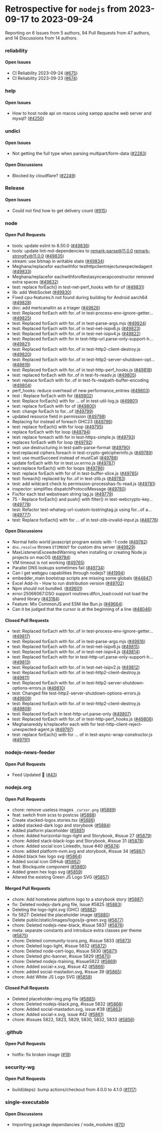 # Retrospective for `nodejs` from 2023-09-17 to 2023-09-24

Reporting on 6 Issues from 5 authors, 94 Pull Requests from 47 authors, and 14 Discussions from 14 authors.


### reliability

#### Open Issues

- CI Reliability 2023-09-24 ([#675](https://github.com/nodejs/reliability/issues/675))
- CI Reliability 2023-09-23 ([#674](https://github.com/nodejs/reliability/issues/674))

### help

#### Open Issues

- How to host node api on macos using xampp apache web server and mysql? ([#4250](https://github.com/nodejs/help/issues/4250))

### undici

#### Open Issues

- Not getting the full type when parsing multipart/form-data ([#2283](https://github.com/nodejs/undici/issues/2283))

#### Open Discussions

- Blocked by cloudflare? ([#2249](https://github.com/nodejs/undici/discussions/2249))

### Release

#### Open Issues

- Could not find how to get delivery count ([#915](https://github.com/nodejs/Release/issues/915))

### node

#### Open Pull Requests

- tools: update eslint to 8.50.0 ([#49836](https://github.com/nodejs/node/pull/49836))
- tools: update lint-md-dependencies to remark-parse@11.0.0 remark-stringify@11.0.0 ([#49835](https://github.com/nodejs/node/pull/49835))
- stream: use bitmap in writable state ([#49834](https://github.com/nodejs/node/pull/49834))
- Meghana/replacefor eachwithfor testhttpclientrejectunexpectedagent ([#49833](https://github.com/nodejs/node/pull/49833))
- Meghana/replacefor eachwithforoftestasyncwrapconstructor removed extra spaces ([#49832](https://github.com/nodejs/node/pull/49832))
- test: replace forEach() in test-net-perf_hooks with for of ([#49831](https://github.com/nodejs/node/pull/49831))
- lib: add WebSocket ([#49830](https://github.com/nodejs/node/pull/49830))
- Fixed cpu-features.h not found during building for Android aarch64 ([#49828](https://github.com/nodejs/node/pull/49828))
- doc: add mertcanaltin as a triager ([#49826](https://github.com/nodejs/node/pull/49826))
- test: Replaced forEach with for..of in test-process-env-ignore-getter… ([#49825](https://github.com/nodejs/node/pull/49825))
- test: Replaced forEach with for..of in test-parse-args.mjs ([#49824](https://github.com/nodejs/node/pull/49824))
- test: Replaced forEach with for..of in test-net-isipv6.js ([#49823](https://github.com/nodejs/node/pull/49823))
- test: Replaced forEach with for..of in test-net-isipv4.js ([#49822](https://github.com/nodejs/node/pull/49822))
- test: Replaced forEach with for in test-http-url.parse-only-support-h… ([#49821](https://github.com/nodejs/node/pull/49821))
- test: Replaced forEach with for..of in test-http2-client-destroy.js ([#49820](https://github.com/nodejs/node/pull/49820))
- test: Replaced forEach with for..of in test-http2-server-shutdown-opt… ([#49819](https://github.com/nodejs/node/pull/49819))
- test: Replaced forEach with for..of in test-http-perf_hooks.js ([#49818](https://github.com/nodejs/node/pull/49818))
- test: replaced forEach with for..of in test-fs-readv.js ([#49805](https://github.com/nodejs/node/pull/49805))
- test: replace forEach with  for..of in test-fs-realpath-buffer-encoding ([#49804](https://github.com/nodejs/node/pull/49804))
- perf_hooks: reduce overhead of new performance_entries ([#49803](https://github.com/nodejs/node/pull/49803))
- test : Replace forEach with for  ([#49802](https://github.com/nodejs/node/pull/49802))
- test: Replace forEach() with for ... of in test-util-log.js ([#49801](https://github.com/nodejs/node/pull/49801))
- test: replace forEach with for of ([#49800](https://github.com/nodejs/node/pull/49800))
- test: change forEach to for...of ([#49799](https://github.com/nodejs/node/pull/49799))
- updated resource field in permission ([#49798](https://github.com/nodejs/node/pull/49798))
- Replacing for instead of foreach GHC23 ([#49796](https://github.com/nodejs/node/pull/49796))
- test: replace forEach() with for loop ([#49795](https://github.com/nodejs/node/pull/49795))
- replace forEach with for loop ([#49794](https://github.com/nodejs/node/pull/49794))
- test: replace foreach with for in test-https-simple.js ([#49793](https://github.com/nodejs/node/pull/49793))
- replaces forEach with for loop ([#49792](https://github.com/nodejs/node/pull/49792))
- test: use destructuring in test-path-parse-format ([#49790](https://github.com/nodejs/node/pull/49790))
- test:replaced ciphers.foreach in test-crypto-getcipherinfo.js ([#49789](https://github.com/nodejs/node/pull/49789))
- test: use mustSucceed instead of mustCall ([#49788](https://github.com/nodejs/node/pull/49788))
- update forEach with for in test.uv.errno.js ([#49787](https://github.com/nodejs/node/pull/49787))
- test:replace forEach() with for loops ([#49786](https://github.com/nodejs/node/pull/49786))
- test: replace forEach with for of in test-buffer-slice.js ([#49785](https://github.com/nodejs/node/pull/49785))
- test: foreach() replaced by for..of in test-zlib.js ([#49783](https://github.com/nodejs/node/pull/49783))
- test: add wildcard check to permission-processhas-fs-read.js ([#49781](https://github.com/nodejs/node/pull/49781))
- inspector: simplifies dispatchProtocolMessage ([#49780](https://github.com/nodejs/node/pull/49780))
- Fix/for each test webstream string tag.js ([#49779](https://github.com/nodejs/node/pull/49779))
- 75 - Replace forEach() and push() with filter() in test-webcrypto-key… ([#49778](https://github.com/nodejs/node/pull/49778))
- test: Refactor test-whatwg-url-custom-tostringtag.js using for...of a… ([#49777](https://github.com/nodejs/node/pull/49777))
- test: Replace forEach() with for ... of in test-zlib-invalid-input.js ([#49776](https://github.com/nodejs/node/pull/49776))

#### Open Discussions

- Normal hello world javascript program exists with -1 code ([#49782](https://github.com/orgs/nodejs/discussions/49782))
- `dns.resolve` throws `ETIMEOUT` for custom dns server ([#49829](https://github.com/orgs/nodejs/discussions/49829))
- MaxListenersExceededWarning when installing or creating Node.js projects on macOS ([#49784](https://github.com/orgs/nodejs/discussions/49784))
- VM timeout is not working ([#49765](https://github.com/orgs/nodejs/discussions/49765))
- Parallel DNS lookups sometimes fail ([#49734](https://github.com/orgs/nodejs/discussions/49734))
- Can I get webgpu capabilities through nodejs? ([#41994](https://github.com/orgs/nodejs/discussions/41994))
- embedder_main bootstrap scripts are missing some globals ([#44847](https://github.com/orgs/nodejs/discussions/44847))
- Excel Add-In - How to run distribution version ([#49702](https://github.com/orgs/nodejs/discussions/49702))
- Npm should not bundled. ([#49601](https://github.com/orgs/nodejs/discussions/49601))
- error:25066067:DSO support routines:dlfcn_load:could not load the shared library ([#43184](https://github.com/orgs/nodejs/discussions/43184))
- Feature: Mix CommonJS and ESM like Bun.js ([#49664](https://github.com/orgs/nodejs/discussions/49664))
- Can it be judged that the cursor is at the beginning of a line ([#48046](https://github.com/orgs/nodejs/discussions/48046))

#### Closed Pull Requests

- test: Replaced forEach with for..of in test-process-env-ignore-getter… ([#49817](https://github.com/nodejs/node/pull/49817))
- test: Replaced forEach with for..of in test-parse-args.mjs ([#49816](https://github.com/nodejs/node/pull/49816))
- test: Replaced forEach with for..of in test-net-isipv6.js ([#49815](https://github.com/nodejs/node/pull/49815))
- test: Replaced forEach with for..of in test-net-isipv4.js ([#49814](https://github.com/nodejs/node/pull/49814))
- test: Replaced forEach with for in test-http-url.parse-only-support-h… ([#49813](https://github.com/nodejs/node/pull/49813))
- test: Replaced forEach with for..of in test-net-isipv2.js ([#49812](https://github.com/nodejs/node/pull/49812))
- test: Replaced forEach with for..of in test-http2-client-destroy.js ([#49811](https://github.com/nodejs/node/pull/49811))
- test: Replaced forEach with for..of in test-http2-server-shutdown-options-errors.js ([#49810](https://github.com/nodejs/node/pull/49810))
- test: Changed file test-http2-server-shutdown-options-errors.js ([#49809](https://github.com/nodejs/node/pull/49809))
- test: Replaced forEach with for..of in test-http2-client-destroy.js ([#49808](https://github.com/nodejs/node/pull/49808))
- test: Replaced forEach in test-http-url.parse-only ([#49807](https://github.com/nodejs/node/pull/49807))
- test: Replaced forEach with for..of in test-http-perf_hooks.js ([#49806](https://github.com/nodejs/node/pull/49806))
- Meghanareddy k/replacefor each with for test-http-client-reject-unexpected-agent.js ([#49797](https://github.com/nodejs/node/pull/49797))
- test: replace forEach() with for ... of in test-async-wrap-constructor.js ([#49791](https://github.com/nodejs/node/pull/49791))

### nodejs-news-feeder

#### Open Pull Requests

- Feed Updated 🍿 ([#43](https://github.com/nodejs/nodejs-news-feeder/pull/43))

### nodejs.org

#### Open Pull Requests

- chore: remove useless images `_cursor.png` ([#5889](https://github.com/nodejs/nodejs.org/pull/5889))
- feat: switch from scss to postcss ([#5888](https://github.com/nodejs/nodejs.org/pull/5888))
- Create stacked-logos.stories.tsx ([#5886](https://github.com/nodejs/nodejs.org/pull/5886))
- added stacked-dark logo and storybook ([#5884](https://github.com/nodejs/nodejs.org/pull/5884))
- Added platform placeholder ([#5881](https://github.com/nodejs/nodejs.org/pull/5881))
- chore: Added horizontal-logo-light and Storybook, #issue 27 ([#5879](https://github.com/nodejs/nodejs.org/pull/5879))
- chore: Added stack-black-logo and Storybook, #issue 31 ([#5878](https://github.com/nodejs/nodejs.org/pull/5878))
- chore: Added social icon LinkedIn, Issue #40 ([#5874](https://github.com/nodejs/nodejs.org/pull/5874))
- chore: added platform-nvm.svg and storybook, #issue 34 ([#5867](https://github.com/nodejs/nodejs.org/pull/5867))
- Added black hex logo svg ([#5864](https://github.com/nodejs/nodejs.org/pull/5864))
- Added social icon GitHub ([#5862](https://github.com/nodejs/nodejs.org/pull/5862))
- feat: Blockquote component ([#5860](https://github.com/nodejs/nodejs.org/pull/5860))
- Added green hex logo svg ([#5859](https://github.com/nodejs/nodejs.org/pull/5859))
- Altered the existing Green JS Logo SVG ([#5857](https://github.com/nodejs/nodejs.org/pull/5857))

#### Merged Pull Requests

- chore: Add homebrew platform logo to a storybook story  ([#5887](https://github.com/nodejs/nodejs.org/pull/5887))
- fix: Deleted nodejs-dark.png file, Issue #5825 ([#5883](https://github.com/nodejs/nodejs.org/pull/5883))
- Deleting the logo-light.svg (GHC) ([#5882](https://github.com/nodejs/nodejs.org/pull/5882))
- fix 5827: Deleted the placeholder image ([#5880](https://github.com/nodejs/nodejs.org/pull/5880))
- Delete public/static/images/logos/js-green.svg ([#5877](https://github.com/nodejs/nodejs.org/pull/5877))
- chore: Deleted nodejs-new-black, #issue 5837 ([#5876](https://github.com/nodejs/nodejs.org/pull/5876))
- meta: separate constants and introduce extra classes per theme ([#5875](https://github.com/nodejs/nodejs.org/pull/5875))
- chore: Deleted community-icons.png, #issue 5833 ([#5873](https://github.com/nodejs/nodejs.org/pull/5873))
- chore: Deleted logo-light, #issue 5832 ([#5872](https://github.com/nodejs/nodejs.org/pull/5872))
- chore: Deleted node-cert-logo, #issue 5830 ([#5871](https://github.com/nodejs/nodejs.org/pull/5871))
- chore: Deleted ghc-banner, #issue 5829 ([#5870](https://github.com/nodejs/nodejs.org/pull/5870))
- chore: Deleted nodejs-training, #issue5822 ([#5869](https://github.com/nodejs/nodejs.org/pull/5869))
- chore: Added social-x.svg, #issue 42 ([#5866](https://github.com/nodejs/nodejs.org/pull/5866))
- chore: added social-mastadon.svg, #issue 39 ([#5865](https://github.com/nodejs/nodejs.org/pull/5865))
- chore: Add White JS Logo SVG ([#5858](https://github.com/nodejs/nodejs.org/pull/5858))

#### Closed Pull Requests

- Deleted placeholder-img.png file ([#5885](https://github.com/nodejs/nodejs.org/pull/5885))
- chore: Deleted nodejs-black.png, #issue 5832 ([#5868](https://github.com/nodejs/nodejs.org/pull/5868))
- chore: Added social-mastadon.svg, issue #38 ([#5863](https://github.com/nodejs/nodejs.org/pull/5863))
- chore: Added social-x.svg, issue #42 ([#5861](https://github.com/nodejs/nodejs.org/pull/5861))
- chore: #issues 5822, 5823, 5829, 5830, 5832, 5833 ([#5856](https://github.com/nodejs/nodejs.org/pull/5856))

### .github

#### Open Pull Requests

- hotfix: fix broken image ([#18](https://github.com/nodejs/.github/pull/18))

### security-wg

#### Open Pull Requests

- build(deps): bump actions/checkout from 4.0.0 to 4.1.0 ([#1117](https://github.com/nodejs/security-wg/pull/1117))

### single-executable

#### Open Discussions

- Importing package dependancies / node_modules ([#70](https://github.com/nodejs/single-executable/discussions/70))